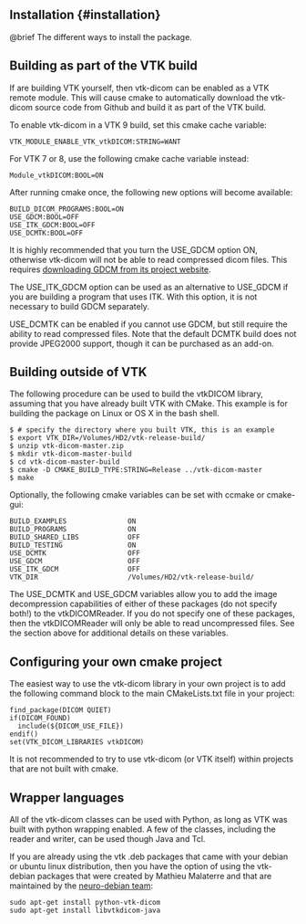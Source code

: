 ## Installation {#installation}

@brief The different ways to install the package.

## Building as part of the VTK build

If are building VTK yourself, then vtk-dicom can be enabled as a VTK
remote module.  This will cause cmake to automatically download the
vtk-dicom source code from Github and build it as part of the VTK build.

To enable vtk-dicom in a VTK 9 build, set this cmake cache variable:

    VTK_MODULE_ENABLE_VTK_vtkDICOM:STRING=WANT

For VTK 7 or 8, use the following cmake cache variable instead:

    Module_vtkDICOM:BOOL=ON

After running cmake once, the following new options will become available:

    BUILD_DICOM_PROGRAMS:BOOL=ON
    USE_GDCM:BOOL=OFF
    USE_ITK_GDCM:BOOL=OFF
    USE_DCMTK:BOOL=OFF

It is highly recommended that you turn the USE_GDCM option ON, otherwise
vtk-dicom will not be able to read compressed dicom files.  This requires
[downloading GDCM from its project website](https://sourceforge.net/projects/gdcm/).

The USE_ITK_GDCM option can be used as an alternative to USE_GDCM if you
are building a program that uses ITK.  With this option, it is not necessary
to build GDCM separately.

USE_DCMTK can be enabled if you cannot use GDCM, but still require the
ability to read compressed files.  Note that the default DCMTK build does
not provide JPEG2000 support, though it can be purchased as an add-on.

## Building outside of VTK

The following procedure can be used to build the vtkDICOM
library, assuming that you have already built VTK with CMake.
This example is for building the package on Linux or OS X in
the bash shell.

    $ # specify the directory where you built VTK, this is an example
    $ export VTK_DIR=/Volumes/HD2/vtk-release-build/
    $ unzip vtk-dicom-master.zip
    $ mkdir vtk-dicom-master-build
    $ cd vtk-dicom-master-build
    $ cmake -D CMAKE_BUILD_TYPE:STRING=Release ../vtk-dicom-master
    $ make

Optionally, the following cmake variables can
be set with ccmake or cmake-gui:

    BUILD_EXAMPLES               ON
    BUILD_PROGRAMS               ON
    BUILD_SHARED_LIBS            OFF
    BUILD_TESTING                ON
    USE_DCMTK                    OFF
    USE_GDCM                     OFF
    USE_ITK_GDCM                 OFF
    VTK_DIR                      /Volumes/HD2/vtk-release-build/

The USE_DCMTK and USE_GDCM variables
allow you to add the image decompression capabilities of either of these
packages (do not specify both!) to the vtkDICOMReader.  If you do not
specify one of these packages, then the vtkDICOMReader will only be
able to read uncompressed files.  See the section above for additional
details on these variables.

## Configuring your own cmake project

The easiest way to use the vtk-dicom library in your own project is
to add the following command block to the main CMakeLists.txt file
in your project:

    find_package(DICOM QUIET)
    if(DICOM_FOUND)
      include(${DICOM_USE_FILE})
    endif()
    set(VTK_DICOM_LIBRARIES vtkDICOM)

It is not recommended to try to use vtk-dicom (or VTK itself)
within projects that are not built with cmake.

## Wrapper languages

All of the vtk-dicom classes can be used with Python, as long as VTK was
built with python wrapping enabled.  A few of the classes, including the
reader and writer, can be used though Java and Tcl.

If you are already using the vtk .deb packages that came with your
debian or ubuntu linux distribution, then you have the option of using
the vtk-debian packages that were created by Mathieu Malaterre and that
are maintained by the [neuro-debian team](http://neuro.debian.net/):

    sudo apt-get install python-vtk-dicom
    sudo apt-get install libvtkdicom-java
